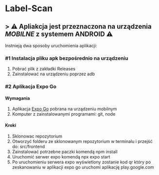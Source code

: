 # Label-Scan

## > ⚠️ Apliakcja jest przeznaczona na urządzenia *MOBILNE* z systemem ANDROID ⚠️

Instnieją dwa sposoby uruchomienia aplikacji:

### #1 Instalacja pliku apk bezpośrednio na urządzeniu

1. Pobrać plik z zakładki Releases
2. Zainstalować na urządzeniu poprzez adb

### #2 Aplikacja Expo Go

#### Wymagania

1. Aplikacja [Expo Go](https://play.google.com/store/apps/details?id=host.exp.exponent) pobrana na urządzeniu mobilnym
2. Komputer z zainstalowanymi programami: git, node

#### Kroki

1. Sklonowac repozytorium
2. Otworzyć folderu ze sklonowanym repozytorium w terminalu i przejść do: src/frontend
3. Zainstalować potrzebne paczki komendą npm install
4. Uruchomić serwer expo komendą npx expo start
5. Po uruchomieniu serwera expo wyświetlony zostanie kod qr który po zeskanowaniu w aplikacji expo go uruchomi aplikację
play.google.com
